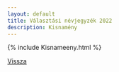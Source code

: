 ```yaml
---
layout: default
title: Választási névjegyzék 2022
description: Kisnamény
---
```


{% include Kisnameeny.html %}

[Vissza](./)